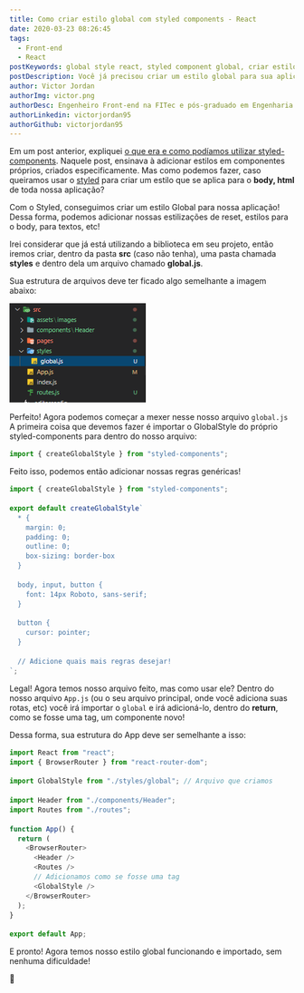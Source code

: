 ```yaml
---
title: Como criar estilo global com styled components - React
date: 2020-03-23 08:26:45
tags:
  - Front-end
  - React
postKeywords: global style react, styled component global, criar estilo global react, reset react css, front-end, react, styled-component
postDescription: Você já precisou criar um estilo global para sua aplicação no react, mas por usar styled-components não sabia como fazer isso? Neste post, irei mostrar como podemos criar um arquivo de estilização global, utilizando o styled-components!
author: Victor Jordan
authorImg: victor.png
authorDesc: Engenheiro Front-end na FITec e pós-graduado em Engenharia de Software pela PUC-MG e formado em Banco de Dados pela Fatec, apaixonado por usabilidade, performance e UX!
authorLinkedin: victorjordan95
authorGithub: victorjordan95
---
```


Em um post anterior, expliquei [o que era e como podíamos utilizar styled-components](https://backefront.com.br/o-que-e-styled-components/).
Naquele post, ensinava à adicionar estilos em componentes próprios, criados especificamente.
Mas como podemos fazer, caso queiramos usar o [styled](https://styled-components.com/) para criar um estilo que se aplica para o **body, html** de toda nossa aplicação?

<!-- more -->

Com o Styled, conseguimos criar um estilo Global para nossa aplicação! Dessa forma, podemos adicionar nossas estilizações de reset, estilos para o body, para textos, etc!

Irei considerar que já está utilizando a biblioteca em seu projeto, então iremos criar, dentro da pasta **src** (caso não tenha), uma pasta chamada **styles** e dentro dela um arquivo chamado **global.js**.

Sua estrutura de arquivos deve ter ficado algo semelhante a imagem abaixo:

![Estruturas de arquivos](/posts/estrutura-pastas.png)

Perfeito! Agora podemos começar a mexer nesse nosso arquivo `global.js`
A primeira coisa que devemos fazer é importar o GlobalStyle do próprio styled-components para dentro do nosso arquivo:

```javascript
import { createGlobalStyle } from "styled-components";
```

Feito isso, podemos então adicionar nossas regras genéricas!

```javascript
import { createGlobalStyle } from "styled-components";

export default createGlobalStyle`
  * {
    margin: 0;
    padding: 0;
    outline: 0;
    box-sizing: border-box
  }

  body, input, button {
    font: 14px Roboto, sans-serif;
  }

  button {
    cursor: pointer;
  }

  // Adicione quais mais regras desejar!
`;
```

Legal! Agora temos nosso arquivo feito, mas como usar ele?
Dentro do nosso arquivo `App.js` (ou o seu arquivo principal, onde você adiciona suas rotas, etc) você irá importar o `global` e irá adicioná-lo, dentro do **return**, como se fosse uma tag, um componente novo!

Dessa forma, sua estrutura do App deve ser semelhante a isso:

```javascript
import React from "react";
import { BrowserRouter } from "react-router-dom";

import GlobalStyle from "./styles/global"; // Arquivo que criamos

import Header from "./components/Header";
import Routes from "./routes";

function App() {
  return (
    <BrowserRouter>
      <Header />
      <Routes />
      // Adicionamos como se fosse uma tag
      <GlobalStyle />
    </BrowserRouter>
  );
}

export default App;
```

E pronto! Agora temos nosso estilo global funcionando e importado, sem nenhuma dificuldade!

🏡
